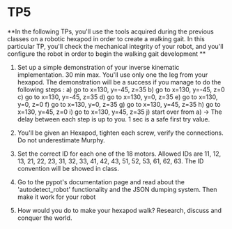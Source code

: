# TP5

**In the following TPs, you'll use the tools acquired during the previous classes on
 a robotic hexapod in order to create a walking gait. In this
 particular TP, you'll check the mechanical integrity of your robot,
 and you'll configure the robot in order to begin the walking gait development **

1. Set up a simple demonstration of your inverse kinematic
implementation. 30 min max. You'll use only one the leg from your hexapod. The demonstration will be a success if you manage to do the following steps :
a) go to x=130, y=-45, z=35
b) go to x=130, y=-45, z=0
c) go to x=130, y=-45, z=35
d) go to x=130, y=0, z=35
e) go to x=130, y=0, z=0
f) go to x=130, y=0, z=35
g) go to x=130, y=45, z=35
h) go to x=130, y=45, z=0
i) go to x=130, y=45, z=35 
j) start over from a)
-> The delay between each step is up to you. 1 sec is a safe first try value.

2. You'll be given an Hexapod, tighten each screw, verify the
connections. Do not underestimate Murphy.

3. Set the correct ID for each one of the 18 motors. Allowed IDs are 11, 12, 13, 21, 22, 23, 31, 32, 33, 41, 42, 43, 51, 52, 53, 61, 62, 63. The ID convention will be showed in class.

4. Go to the pypot's documentation page and read about the
'autodetect_robot' functionality and the JSON dumping system. Then
make it work for your robot

5. How would you do to make your hexapod walk? Research, discuss and
conquer the world.
